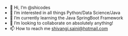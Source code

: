 - 👋 Hi, I’m @shicodes
- 👀 I’m interested in all things Python/Data Science/Java
- 🌱 I’m currently learning the Java SpringBoot Framework
- 💞️ I’m looking to collaborate on absolutely anything! 
- 📫 How to reach me shivangi.saini@hotmail.com

<!---
shicodes/shicodes is a ✨ special ✨ repository because its `README.md` (this file) appears on your GitHub profile.
You can click the Preview link to take a look at your changes.
--->

